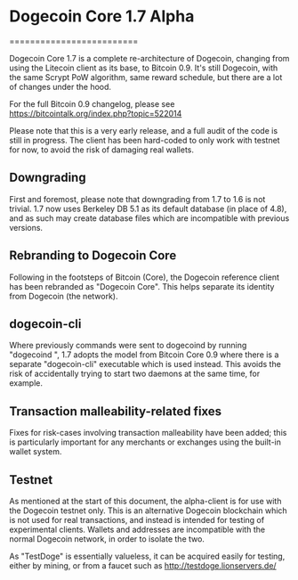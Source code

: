 # Dogecoin Core 1.7 Alpha

=========================

Dogecoin Core 1.7 is a complete re-architecture of Dogecoin, changing from
using the Litecoin client as its base, to Bitcoin 0.9. It's still Dogecoin,
with the same Scrypt PoW algorithm, same reward schedule, but there are a
lot of changes under the hood.

For the full Bitcoin 0.9 changelog, please see https://bitcointalk.org/index.php?topic=522014

Please note that this is a very early release, and a full audit of the code
is still in progress. The client has been hard-coded to only work with testnet
for now, to avoid the risk of damaging real wallets.

## Downgrading

First and foremost, please note that downgrading from 1.7 to 1.6 is not trivial.
1.7 now uses Berkeley DB 5.1 as its default database (in place of 4.8), and as
such may create database files which are incompatible with previous versions.

## Rebranding to Dogecoin Core

Following in the footsteps of Bitcoin (Core), the Dogecoin reference client
has been rebranded as "Dogecoin Core". This helps separate its identity
from Dogecoin (the network).

## dogecoin-cli

Where previously commands were sent to dogecoind by running
"dogecoind <command>", 1.7 adopts the model from Bitcoin Core 0.9 where there is
a separate "dogecoin-cli" executable which is used instead. This avoids the risk
of accidentally trying to start two daemons at the same time, for example.

## Transaction malleability-related fixes

Fixes for risk-cases involving transaction malleability have been added; this
is particularly important for any merchants or exchanges using the built-in
wallet system.

## Testnet

As mentioned at the start of this document, the alpha-client is for use with the
Dogecoin testnet only. This is an alternative Dogecoin blockchain which is
not used for real transactions, and instead is intended for testing of experimental
clients. Wallets and addresses are incompatible with the normal Dogecoin
network, in order to isolate the two.

As "TestDoge" is essentially valueless, it can be acquired easily for testing,
either by mining, or from a faucet such as http://testdoge.lionservers.de/
